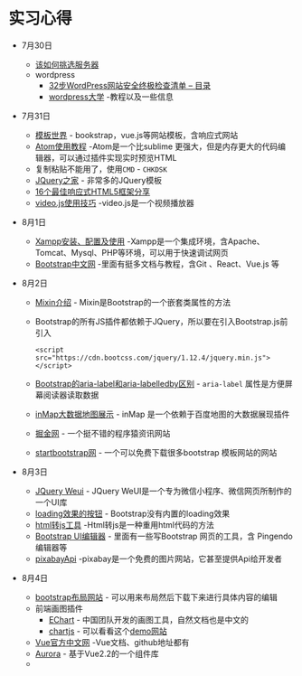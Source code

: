 # 实习心得

* 7月30日
  * [该如何挑选服务器](https://blog.csdn.net/qq_37187976/article/details/81011659)  
  * wordpress
    * [32步WordPress网站安全终极检查清单 – 目录](http://wpchina.org/32-step-checklist-security-your-wordpress-site-5076/)  
    * [wordpress大学](https://www.wpdaxue.com/) -教程以及一些信息

* 7月31日
  * [模板世界](http://www.templatesy.com) - bookstrap，vue.js等网站模板，含响应式网站
  * [Atom使用教程](http://wiki.jikexueyuan.com/project/atom/)  -Atom是一个比sublime 更强大，但是内存更大的代码编辑器，可以通过插件实现实时预览HTML
  * 复制粘贴不能用了，使用`CMD` - `CHKDSK`  
  * [JQuery之家](http://www.htmleaf.com/) - 非常多的JQuery模板
  * [16个最佳响应式HTML5框架分享](http://www.runoob.com/w3cnote/16-best-free-responsive-html5-frameworks.html)
  * [video.js使用技巧](https://www.awaimai.com/2053.html)  -video.js是一个视频播放器

* 8月1日
  * [Xampp安装、配置及使用](https://blog.csdn.net/liuxiaoniudechuntian/article/details/52800551) -Xampp是一个集成环境，含Apache、Tomcat、Mysql、PHP等环境，可以用于快速调试网页
  * [Bootstrap中文网](http://www.bootcss.com/)  -里面有挺多文档与教程，含Git 、React、Vue.js 等  

* 8月2日

  * [Mixin介绍](https://blog.csdn.net/ixygj197875/article/details/78579924)  - Mixin是Bootstrap的一个嵌套类属性的方法

  * Bootstrap的所有JS插件都依赖于JQuery，所以要在引入Bootstrap.js前引入

    `<script src="https://cdn.bootcss.com/jquery/1.12.4/jquery.min.js"></script>`  

  * [Bootstrap的aria-label和aria-labelledby区别](https://blog.csdn.net/liuyan19891230/article/details/50452835)  - `aria-label`  属性是方便屏幕阅读器读取数据

  * [inMap大数据地图展示](http://inmap.talkingdata.com/#/docs/v2/introduce)  - inMap 是一个依赖于百度地图的大数据展现插件

  * [掘金网](https://juejin.im/pins)  - 一个挺不错的程序猿资讯网站

  * [startbootstrap网](https://startbootstrap.com/)  - 一个可以免费下载很多bootstrap 模板网站的网站

* 8月3日

  * [JQuery Weui](https://jqweui.cn/)  - JQuery WeUI是一个专为微信小程序、微信网页所制作的一个UI库
  * [loading效果的按钮](http://www.htmleaf.com/jQuery/Buttons-Icons/201506232089.html)  - Bootstrap没有内置的loading效果
  * [html转js工具](http://tool.chinaz.com/Tools/Html_Js.aspx)   -Html转js是一种重用html代码的方法
  * [Bootstrap UI编辑器](http://www.runoob.com/bootstrap/bootstrap-ui-editor.htmlhttp://www.runoob.com/bootstrap/bootstrap-ui-editor.html)  - 里面有一些写Bootstrap 网页的工具，含 Pingendo编辑器等
  * [pixabayApi](https://pixabay.com/api/docs/)  -pixabay是一个免费的图片网站，它甚至提供Api给开发者

* 8月4日

  * [bootstrap布局网站](https://www.layoutit.com)  - 可以用来布局然后下载下来进行具体内容的编辑
  * 前端画图插件
    * [EChart](http://echarts.baidu.com)  - 中国团队开发的画图工具，自然文档也是中文的
    * [chartjs](http://www.chartjs.org/docs)  - 可以看看这个[demo网站](http://www.templatesy.com/demo/771/index.html)  
  * [Vue官方中文网](https://cn.vuejs.org/)  -Vue文档、github地址都有
  * [Aurora](http://aurora.mljr.com)  - 基于Vue2.2的一个组件库
  * 
